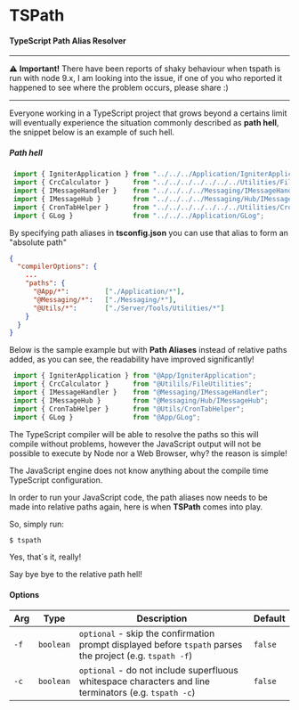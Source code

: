 # TSPath
#### TypeScript Path Alias Resolver


***

:warning: **Important!** There have been reports of shaky behaviour when tspath
is run with node 9.x, I am looking into the issue, if one of you who reported it
happened to see where the problem occurs, please share :)

***

Everyone working in a TypeScript project that grows beyond a certains limit will
eventually experience the situation commonly described as **path hell**, the snippet
below is an example of such hell.

##### Path hell
```typescript
 import { IgniterApplication } from "../../../Application/IgniterApplication";
 import { CrcCalculator }      from "../../../../../../../Utilities/FileUtilities";
 import { IMessageHandler }    from "../../../../Messaging/IMessageHandler";
 import { IMessageHub }        from "../../../../Messaging/Hub/IMessageHub";
 import { CronTabHelper }      from "../../../../../../../Utilities/CronTabHelper";
 import { GLog }               from "../../../Application/GLog";

```

By specifying path aliases in **tsconfig.json** you can use that alias to
form an "absolute path"
 

```json
{
  "compilerOptions": {
    ...
    "paths": {
      "@App/*":         ["./Application/*"],
      "@Messaging/*":   ["./Messaging/*"],
      "@Utils/*":       ["./Server/Tools/Utilities/*"]
    }
  }
}
```

Below is the sample example but with **Path Aliases** instead of relative paths added,
as you can see, the readability have improved significantly!

```typescript
 import { IgniterApplication } from "@App/IgniterApplication";
 import { CrcCalculator }      from "@Utilils/FileUtilities";
 import { IMessageHandler }    from "@Messaging/IMessageHandler";
 import { IMessageHub }        from "@Messaging/Hub/IMessageHub";
 import { CronTabHelper }      from "@Utils/CronTabHelper";
 import { GLog }               from "@App/GLog";

```
The TypeScript compiler will be able to resolve the paths so this will compile
without problems, however the JavaScript output will not be possible to execute
by Node nor a Web Browser, why? the reason is simple!

The JavaScript engine does not know anything about the compile time 
TypeScript configuration.

In order to run your JavaScript code, the path aliases now needs to be made into
relative paths again, here is when **TSPath** comes into play.

So, simply run:
```bash
$ tspath
```
Yes, that´s it, really!


Say bye bye to the relative path hell!

#### Options


| Arg | Type | Description | Default |
|--------|------|-------------|---------|
| `-f` | `boolean` | `optional` - skip the confirmation prompt displayed before `tspath` parses the project (e.g. `tspath -f`) | `false` |
| `-c` | `boolean` | `optional` - do not include superfluous whitespace characters and line terminators (e.g. `tspath -c`) | `false` |